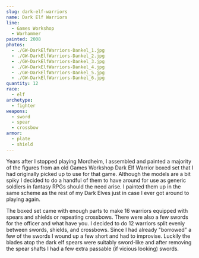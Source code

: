 ```yaml
---
slug: dark-elf-warriors
name: Dark Elf Warriors
line:
  - Games Workshop
  - Warhammer
painted: 2008
photos:
  - ./GW-DarkElfWarriors-Dankel_1.jpg
  - ./GW-DarkElfWarriors-Dankel_2.jpg
  - ./GW-DarkElfWarriors-Dankel_3.jpg
  - ./GW-DarkElfWarriors-Dankel_4.jpg
  - ./GW-DarkElfWarriors-Dankel_5.jpg
  - ./GW-DarkElfWarriors-Dankel_6.jpg
quantity: 12
race:
  - elf
archetype:
  - fighter
weapons:
  - sword
  - spear
  - crossbow
armor:
  - plate
  - shield
---
```


Years after I stopped playing Mordheim, I assembled and painted a majority of the figures from an old Games Workshop Dark Elf Warrior boxed set that I had originally picked up to use for that game. Although the models are a bit spiky I decided to do a handful of them to have around for use as generic soldiers in fantasy RPGs should the need arise. I painted them up in the same scheme as the rest of my Dark Elves just in case I ever got around to playing again.

The boxed set came with enough parts to make 16 warriors equipped with spears and shields or repeating crossbows. There were also a few swords for the officer and what have you. I decided to do 12 warriors split evenly between swords, shields, and crossbows. Since I had already "borrowed" a few of the swords I wound up a few short and had to improvise. Luckily the blades atop the dark elf spears were suitably sword-like and after removing the spear shafts I had a few extra passable (if vicious looking) swords.
